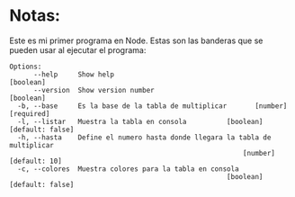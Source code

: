 # Notas:

Este es mi primer programa en Node.
Estas son las banderas que se pueden usar al ejecutar el programa:

```
Options:
      --help     Show help                                             [boolean]
      --version  Show version number                                   [boolean]
  -b, --base     Es la base de la tabla de multiplicar       [number] [required]
  -l, --listar   Muestra la tabla en consola          [boolean] [default: false]
  -h, --hasta    Define el numero hasta donde llegara la tabla de multiplicar
                                                          [number] [default: 10]
  -c, --colores  Muestra colores para la tabla en consola
                                                      [boolean] [default: false]

```